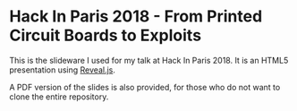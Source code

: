 Hack In Paris 2018 - From Printed Circuit Boards to Exploits
============================================================

This is the slideware I used for my talk at Hack In Paris 2018. It is an HTML5 presentation using [Reveal.js](https://github.com/hakimel/reveal.js/).

A PDF version of the slides is also provided, for those who do not want to clone the entire repository.

